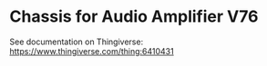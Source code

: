 # Chassis for Audio Amplifier V76

See documentation on Thingiverse: https://www.thingiverse.com/thing:6410431

